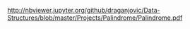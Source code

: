 http://nbviewer.jupyter.org/github/draganjovic/Data-Structures/blob/master/Projects/Palindrome/Palindrome.pdf
